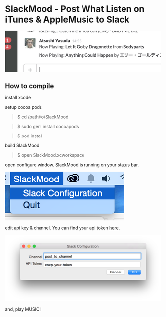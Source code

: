 SlackMood - Post What Listen on iTunes & AppleMusic to Slack
==

![SlackMood](SlackMood.png)

How to compile
---

install xcode

setup cocoa pods

> $ cd /path/to/SlackMood

> $ sudo gem install cocoapods

> $ pod install

build SlackMood

> $ open SlackMood.xcworkspace

open configure window. SlackMood is running on your status bar.

![on your status bar](on_your_status_bar.png)

edit api key & channel.
You can find your api token [here](https://api.slack.com/web#authentication).

![configure_tokens](configure_tokens.png)

and, play MUSIC!!
